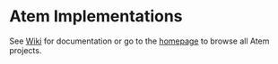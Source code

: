 Atem Implementations
=====================

See [Wiki](http://www.github.com/stemey/atem.impl.github.com/wiki) for documentation or go to the [homepage](http://www.atemsource.org) to browse all Atem projects.
